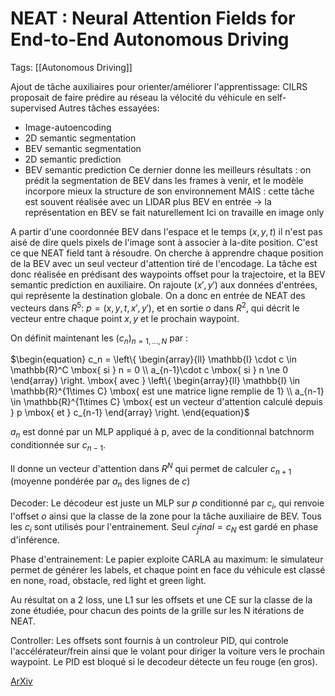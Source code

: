 # NEAT : Neural Attention Fields for End-to-End Autonomous Driving

Tags:
[[Autonomous Driving]]


Ajout de tâche auxiliaires pour orienter/améliorer l'apprentissage: CILRS proposait de  faire prédire au réseau la vélocité du véhicule en self-supervised
Autres tâches essayées:
- Image-autoencoding
- 2D semantic segmentation
- BEV semantic segmentation
- 2D semantic prediction
- BEV semantic prediction
Ce dernier donne les meilleurs résultats : on prédit la segmentation de BEV dans les frames à venir, et le modèle incorpore mieux la structure de son environnement
MAIS : cette tâche est souvent réalisée avec un LIDAR plus BEV en entrée -> la représentation en BEV se fait naturellement
Ici on travaille en image only

A partir d'une coordonnée BEV dans l'espace et le temps $(x, y, t)$ il n'est pas aisé de dire quels pixels de l'image sont à associer à la-dite position.
C'est ce que NEAT field tant à résoudre.
On cherche à apprendre chaque position de la BEV avec un seul vecteur d'attention tiré de l'encodage.
La tâche est donc réalisée en prédisant des waypoints offset pour la trajectoire, et la BEV semantic prediction en auxiliaire.
On rajoute $(x', y')$ aux données d'entrées, qui représente la destination globale.
On a donc en entrée de NEAT des vecteurs dans $R^5$: $p=(x, y, t, x', y')$, et en sortie $o$ dans $R^2$, qui décrit le vecteur entre chaque point $x, y$ et le prochain waypoint.

On définit maintenant les $(c_n)_{n=1,...,N}$ par :

$\begin{equation}
    c_n = \left\{
    \begin{array}{ll}
        \mathbb{I} \cdot c \in \mathbb{R}^C \mbox{ si } n = 0 \\
        a_{n-1}\cdot c \mbox{ si } n \ne 0
    \end{array}
    \right.
    \mbox{   avec }
    \left\{
        \begin{array}{ll}
            \mathbb{I} \in \mathbb{R}^{1\times C} \mbox{ est une matrice ligne remplie de 1} \\
            a_{n-1} \in \mathbb{R}^{1\times C} \mbox{ est un vecteur d'attention calculé depuis } p \mbox{ et } c_{n-1}
        \end{array}
    \right.
\end{equation}$

$a_n$ est donné par un MLP appliqué à p, avec de la conditionnal batchnorm conditionnée sur $c_{n-1}$.

Il donne un vecteur d'attention dans $R^N$ qui permet de calculer $c_{n+1}$ (moyenne pondérée par $a_n$ des lignes de $c$)
	
Decoder:
Le décodeur est juste un MLP sur $p$ conditionné par $c_i$, qui renvoie l'offset $o$ ainsi que la classe de la zone pour la tâche auxiliaire de BEV. Tous les $c_i$ sont utilisés pour l'entrainement.
Seul $c_final=c_N$ est gardé en phase d'inférence.

Phase d'entrainement:
Le papier exploite CARLA au maximum: le simulateur permet de générer les labels, et chaque point en face du véhicule est classé en none, road, obstacle, red light et green light.

Au résultat on a 2 loss, une L1 sur les offsets et une CE sur la classe de la zone étudiée, pour chacun des points de la grille sur les N itérations de NEAT.

Controller:
Les offsets sont fournis à un controleur PID, qui controle l'accélérateur/frein ainsi que le volant pour diriger la voiture vers le prochain waypoint. Le PID est bloqué si le decodeur détecte un feu rouge (en gros).


[ArXiv](https://arxiv.org/pdf/2109.04456.pdf)
